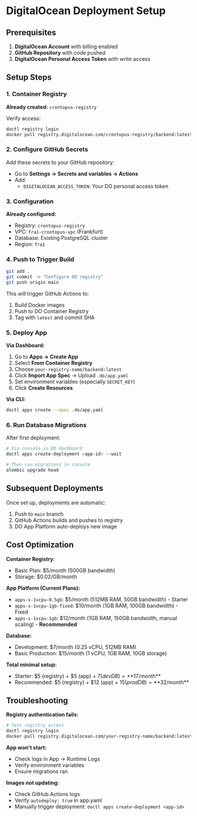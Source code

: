 # DigitalOcean Deployment Setup

## Prerequisites

1. **DigitalOcean Account** with billing enabled
2. **GitHub Repository** with code pushed
3. **DigitalOcean Personal Access Token** with write access

## Setup Steps

### 1. Container Registry

**Already created:** `crontopus-registry`

Verify access:
```bash
doctl registry login
docker pull registry.digitalocean.com/crontopus-registry/backend:latest
```

### 2. Configure GitHub Secrets

Add these secrets to your GitHub repository:
- Go to **Settings → Secrets and variables → Actions**
- Add:
  - `DIGITALOCEAN_ACCESS_TOKEN`: Your DO personal access token

### 3. Configuration

**Already configured:**
- Registry: `crontopus-registry` 
- VPC: `fra1-crontopus-vpc` (Frankfurt)
- Database: Existing PostgreSQL cluster
- Region: `fra1`

### 4. Push to Trigger Build

```bash
git add .
git commit -m "Configure DO registry"
git push origin main
```

This will trigger GitHub Actions to:
1. Build Docker images
2. Push to DO Container Registry
3. Tag with `latest` and commit SHA

### 5. Deploy App

**Via Dashboard:**
1. Go to **Apps → Create App**
2. Select **From Container Registry**
3. Choose `your-registry-name/backend:latest`
4. Click **Import App Spec** → Upload `.do/app.yaml`
5. Set environment variables (especially `SECRET_KEY`)
6. Click **Create Resources**

**Via CLI:**
```bash
doctl apps create --spec .do/app.yaml
```

### 6. Run Database Migrations

After first deployment:
```bash
# Via console in DO dashboard
doctl apps create-deployment <app-id> --wait

# Then run migrations in console
alembic upgrade head
```

## Subsequent Deployments

Once set up, deployments are automatic:
1. Push to `main` branch
2. GitHub Actions builds and pushes to registry
3. DO App Platform auto-deploys new image

## Cost Optimization

**Container Registry:**
- Basic Plan: $5/month (500GB bandwidth)
- Storage: $0.02/GB/month

**App Platform (Current Plans):**
- `apps-s-1vcpu-0.5gb`: $5/month (512MB RAM, 50GB bandwidth) - Starter
- `apps-s-1vcpu-1gb-fixed`: $10/month (1GB RAM, 100GB bandwidth) - Fixed
- `apps-s-1vcpu-1gb`: $12/month (1GB RAM, 150GB bandwidth, manual scaling) - **Recommended**

**Database:**
- Development: $7/month (0.25 vCPU, 512MB RAM)
- Basic Production: $15/month (1 vCPU, 1GB RAM, 10GB storage)

**Total minimal setup:**
- Starter: $5 (registry) + $5 (app) + $7 (dev DB) = **$17/month**
- Recommended: $5 (registry) + $12 (app) + $15 (prod DB) = **$32/month**

## Troubleshooting

**Registry authentication fails:**
```bash
# Test registry access
doctl registry login
docker pull registry.digitalocean.com/your-registry-name/backend:latest
```

**App won't start:**
- Check logs in App → Runtime Logs
- Verify environment variables
- Ensure migrations ran

**Images not updating:**
- Check GitHub Actions logs
- Verify `autodeploy: true` in app.yaml
- Manually trigger deployment: `doctl apps create-deployment <app-id>`
